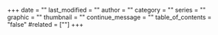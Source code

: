 +++
date = ""
last_modified = ""
author = ""
category = ""
series = ""
graphic = ""
thumbnail = ""
continue_message = ""
table_of_contents = "false"
#related = [""]
+++

